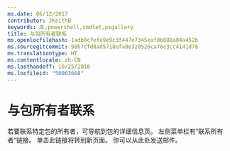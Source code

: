 ```yaml
---
ms.date: 06/12/2017
contributor: JKeithB
keywords: 库,powershell,cmdlet,psgallery
title: 与包所有者联系
ms.openlocfilehash: 1adb0cfefc9e9c3f447e7345eaf0b088a04a452b
ms.sourcegitcommit: 98b7cfd8ad5718efa8e320526ca76c3cc4141d78
ms.translationtype: HT
ms.contentlocale: zh-CN
ms.lasthandoff: 10/25/2018
ms.locfileid: "50003668"
---
```

# <a name="contacting-package-owners"></a>与包所有者联系

若要联系特定包的所有者，可导航到包的详细信息页。
左侧菜单栏有“联系所有者”链接。
单击此链接将转到新页面。
你可以从此处发送邮件。
